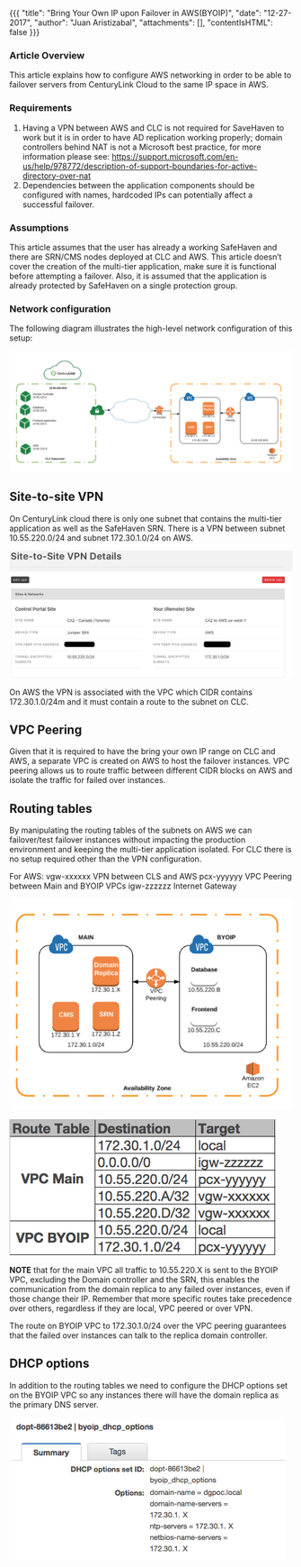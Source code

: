 {{{
  "title": "Bring Your Own IP upon Failover in AWS(BYOIP)",
  "date": "12-27-2017",
  "author": "Juan Aristizabal",
  "attachments": [],
  "contentIsHTML": false
}}}

### Article Overview
This article explains how to configure AWS networking in order to be able to failover servers from CenturyLink Cloud to the same IP space in AWS.

### Requirements
1. Having a VPN between AWS and CLC is not required for SaveHaven to work but it is in order to have AD replication working properly; domain controllers behind NAT is not a Microsoft best practice, for more information please see: https://support.microsoft.com/en-us/help/978772/description-of-support-boundaries-for-active-directory-over-nat
2. Dependencies between the application components should be configured with names, hardcoded IPs can potentially affect a successful failover. 

### Assumptions
This article assumes that the user has already a working SafeHaven and there are SRN/CMS nodes deployed at CLC and AWS. This article doesn’t cover the creation of the multi-tier application, make sure it is functional before attempting a failover.  Also, it is assumed that the application is already protected by SafeHaven on a single protection group.

### Network configuration
The following diagram illustrates the high-level network configuration of this setup:

![clc_aws_network](../../images/SH5.0/byoip/clc_aws_network.png)

## Site-to-site VPN
On CenturyLink cloud there is only one subnet that contains the multi-tier application as well as the SafeHaven SRN. There is a VPN between subnet 10.55.220.0/24 and subnet 172.30.1.0/24 on AWS.

![Upgrade](../../images/SH5.0/byoip/clc_vpn_config.png)

On AWS the VPN is associated with the VPC which CIDR contains 172.30.1.0/24m and it must contain a route to the subnet on CLC.
## VPC Peering

Given that it is required to have the bring your own IP range on CLC and AWS, a separate VPC is created on AWS to host the failover instances.  VPC peering allows us to route traffic between different CIDR blocks on AWS and isolate the traffic for failed over instances.

## Routing tables
By manipulating the routing tables of the subnets on AWS we can failover/test failover instances without impacting the production environment and keeping the multi-tier application isolated. For CLC there is no setup required other than the VPN configuration.

For AWS:
vgw-xxxxxx    	VPN between CLS and AWS
pcx-yyyyyy	VPC Peering between Main and BYOIP VPCs
igw-zzzzzz	Internet Gateway

![Upgrade](../../images/SH5.0/byoip/aws_failover.png)

![Upgrade](../../images/SH5.0/byoip/aws_routing_tables.png)

**NOTE** that for the main VPC all traffic to 10.55.220.X is sent to the BYOIP VPC, excluding the Domain controller and the SRN, this enables the communication from the domain replica to any failed over instances, even if those change their IP. Remember that more specific routes take precedence over others, regardless if they are local, VPC peered or over VPN.

The route on BYOIP VPC to 172.30.1.0/24 over the VPC peering guarantees that the failed over instances can talk to the replica domain controller.


## DHCP options
In addition to the routing tables we need to configure the DHCP options set on the BYOIP VPC so any instances there will have the domain replica as the primary DNS server.

![Upgrade](../../images/SH5.0/byoip/dhcp_options.png)
